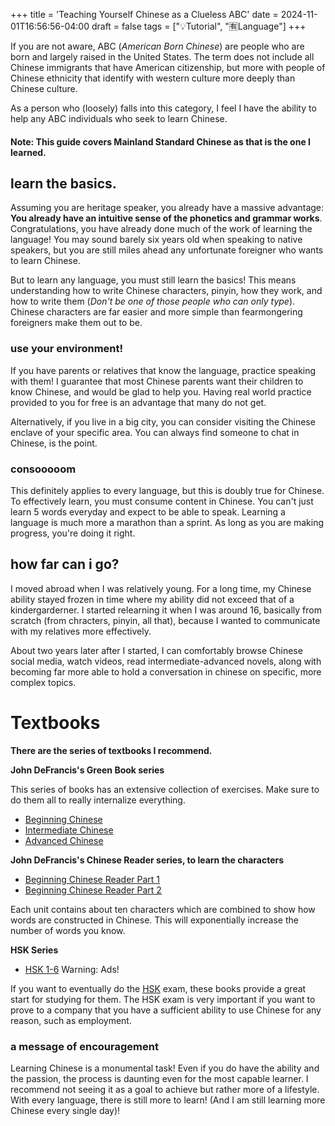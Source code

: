 +++
title = 'Teaching Yourself Chinese as a Clueless ABC'
date = 2024-11-01T16:56:56-04:00
draft = false
tags = ["💡Tutorial", "🈶Language"]
+++

If you are not aware, ABC (*American Born Chinese*) are people who are born and largely raised in the United States. The term does not include all Chinese immigrants that have American citizenship, but more with people of Chinese ethnicity that identify with western culture more deeply than Chinese culture.

As a person who (loosely) falls into this category, I feel I have the ability to help any ABC individuals who seek to learn Chinese. 

#### Note: This guide covers Mainland Standard Chinese as that is the one I learned.

## learn the basics.
Assuming you are heritage speaker, you already have a massive advantage: **You already have an intuitive sense of the phonetics and grammar works**. Congratulations, you have already done much of the work of learning the language! You may sound barely six years old when speaking to native speakers, but you are still miles ahead any unfortunate foreigner who wants to learn Chinese.

But to learn any language, you must still learn the basics! This means understanding how to write Chinese characters, pinyin, how they work, and how to write them (*Don't be one of those people who can only type*). Chinese characters are far easier and more simple than fearmongering foreigners make them out to be.

### use your environment!
If you have parents or relatives that know the language, practice speaking with them! I guarantee that most Chinese parents want their children to know Chinese, and would be glad to help you. Having real world practice provided to you for free is an advantage that many do not get.

Alternatively, if you live in a big city, you can consider visiting the Chinese enclave of your specific area. You can always find someone to chat in Chinese, is the point. 

### consooooom
This definitely applies to every language, but this is doubly true for Chinese. To effectively learn, you must consume content in Chinese. You can't just learn 5 words everyday and expect to be able to speak. Learning a language is much more a marathon than a sprint. As long as you are making progress, you're doing it right.

## how far can i go?
I moved abroad when I was relatively young. For a long time, my Chinese ability stayed frozen in time where my ability did not exceed that of a kindergarderner. I started relearning it when I was around 16, basically from scratch (from chracters, pinyin, all that), because I wanted to communicate with my relatives more effectively. 

About two years later after I started, I can comfortably browse Chinese social media, watch videos, read intermediate-advanced novels, along with becoming far more able to hold a conversation in chinese on specific, more complex topics.

# Textbooks

**There are the series of textbooks I recommend.**

**John DeFrancis's Green Book series**

This series of books has an extensive collection of exercises. Make sure to do them all to really internalize everything.

- [Beginning Chinese](https://yalebooks.yale.edu/book/9780300020588/beginning-chinese)
- [Intermediate Chinese](https://yalebooks.yale.edu/book/9780300000641/intermediate-chinese)
- [Advanced Chinese](https://yalebooks.yale.edu/book/9780300000566/advanced-chinese)

**John DeFrancis's Chinese Reader series, to learn the characters**
- [Beginning Chinese Reader Part 1](https://yalebooks.yale.edu/book/9780300020601/beginning-chinese-reader-part-1)
- [Beginning Chinese Reader Part 2](https://yalebooks.yale.edu/book/9780300020618/beginning-chinese-reader-part-2)

Each unit contains about ten characters which are combined to show how words are constructed in Chinese. This will exponentially increase the number of words you know.

**HSK Series**

- [HSK 1-6](https://chinesehsk.info/en/main-page-2/) Warning: Ads!

If you want to eventually do the [HSK](https://www.digmandarin.com/hsk-test) exam, these books provide a great start for studying for them. The HSK exam is very important if you want to prove to a company that you have a sufficient ability to use Chinese for any reason, such as employment.

### a message of encouragement

Learning Chinese is a monumental task! Even if you do have the ability and the passion, the process is daunting even for the most capable learner. I recommend not seeing it as a goal to achieve but rather more of a lifestyle. With every language, there is still more to learn! (And I am still learning more Chinese every single day)!
